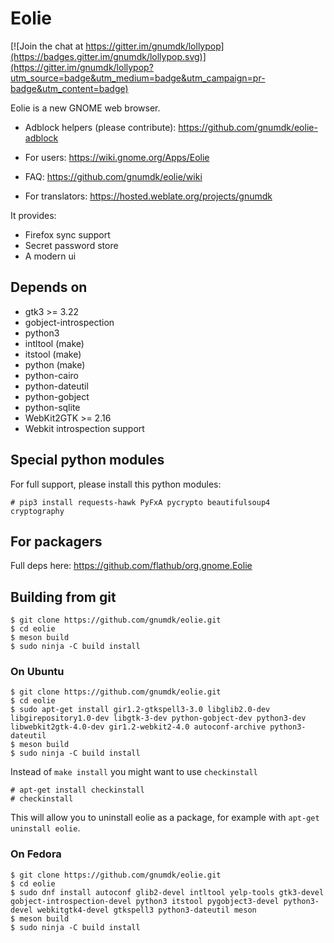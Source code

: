 # Eolie

[![Join the chat at https://gitter.im/gnumdk/lollypop](https://badges.gitter.im/gnumdk/lollypop.svg)](https://gitter.im/gnumdk/lollypop?utm_source=badge&utm_medium=badge&utm_campaign=pr-badge&utm_content=badge)

Eolie is a new GNOME web browser.

- Adblock helpers (please contribute): https://github.com/gnumdk/eolie-adblock

- For users: https://wiki.gnome.org/Apps/Eolie

- FAQ: https://github.com/gnumdk/eolie/wiki

- For translators: https://hosted.weblate.org/projects/gnumdk

It provides:
- Firefox sync support
- Secret password store
- A modern ui

## Depends on

- gtk3 >= 3.22
- gobject-introspection
- python3
- intltool (make)
- itstool (make)
- python (make)
- python-cairo
- python-dateutil
- python-gobject
- python-sqlite
- WebKit2GTK >= 2.16
- Webkit introspection support

## Special python modules
For full support, please install this python modules:
```
# pip3 install requests-hawk PyFxA pycrypto beautifulsoup4 cryptography
```

## For packagers
Full deps here: https://github.com/flathub/org.gnome.Eolie

## Building from git

```
$ git clone https://github.com/gnumdk/eolie.git
$ cd eolie
$ meson build
$ sudo ninja -C build install
```

### On Ubuntu

```
$ git clone https://github.com/gnumdk/eolie.git
$ cd eolie
$ sudo apt-get install gir1.2-gtkspell3-3.0 libglib2.0-dev libgirepository1.0-dev libgtk-3-dev python-gobject-dev python3-dev libwebkit2gtk-4.0-dev gir1.2-webkit2-4.0 autoconf-archive python3-dateutil
$ meson build
$ sudo ninja -C build install
```

Instead of `make install` you might want to use `checkinstall`

```
# apt-get install checkinstall
# checkinstall
```

This will allow you to uninstall eolie as a package, for example with `apt-get uninstall eolie`.

### On Fedora

```
$ git clone https://github.com/gnumdk/eolie.git
$ cd eolie
$ sudo dnf install autoconf glib2-devel intltool yelp-tools gtk3-devel gobject-introspection-devel python3 itstool pygobject3-devel python3-devel webkitgtk4-devel gtkspell3 python3-dateutil meson
$ meson build
$ sudo ninja -C build install
```
